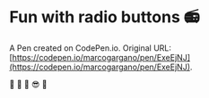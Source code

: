 # Fun with radio buttons 📻

A Pen created on CodePen.io. Original URL: [https://codepen.io/marcogargano/pen/ExeEjNJ](https://codepen.io/marcogargano/pen/ExeEjNJ).

🤣 🤣 🤣 😎 🤣